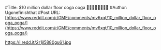 #Title: $10 million dollar floor ooga ooga 🍌🍌🍌🍌🚀🚀🚀🚀
#Author: Ugonefinishthat
#Post URL: [https://www.reddit.com/r/GME/comments/mv6xqt/10_million_dollar_floor_ooga_ooga/](https://www.reddit.com/r/GME/comments/mv6xqt/10_million_dollar_floor_ooga_ooga/)


https://i.redd.it/2r1jl5880gu61.jpg